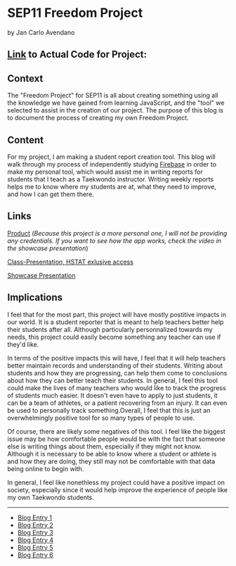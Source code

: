 # SEP11 Freedom Project
by Jan Carlo Avendano

## [Link](https://github.com/jancarloa0524/uxma-student-status) to Actual Code for Project:

## Context
The "Freedom Project" for SEP11 is all about creating something using all the knowledge we have gained from learning JavaScript, and the "tool" we selected to assist in the creation of our project. The purpose of this blog is to document the process of creating my own Freedom Project.

## Content
For my project, I am making a student report creation tool. This blog will walk through my process of independently studying [Firebase](https://firebase.google.com/) in order to make my personal tool, which would assist me in writing reports for students that I teach as a Taekwondo instructor. Writing weekly reports helps me to know where my students are at, what they need to improve, and how I can get them there.

## Links

[Product](https://uxma-student-status-e2291.web.app/) (*Because this project is a more personal one, I will not be providing any credentials. If you want to see how the app works, check the video in the showcase presentation*)

[Class-Presentation, HSTAT exlusive access](https://docs.google.com/presentation/d/1RGx41RWF23EAVL7cKrE1FMT5hiI3WmC2Rz9e64mWKHg/edit?usp=sharing)

[Showcase Presentation](https://docs.google.com/presentation/d/1i9dyOSrzTyAVyPWWLS0f-ekEyHme42IT0ZQ2Ng2u7qE/edit?usp=sharing)


## Implications
I feel that for the most part, this project will have mostly postitive impacts in our world. It is a student reporter that is meant to help teachers better help their students after all. Although particularly personnalized towards my needs, this project could easily become something any teacher can use if they'd like. 

In terms of the positive impacts this will have, I feel that it will help teachers better maintain records and understanding of their students. Writing about students and how they are progressing, can help them come to conclusions about how they can better teach their students. In general, I feel this tool could make the lives of many teachers who would like to track the progress of students much easier. It doesn't even have to apply to just students, it can be a team of athletes, or a patient recovering from an injury. It can even be used to personally track something.Overall, I feel that this is just an overwhelmingly positive tool for so many types of people to use. 

Of course, there are likely some negatives of this tool. I feel like the biggest issue may be how comfortable people would be with the fact that someone else is writing things about them, especially if they might not know. Although it is necessary to be able to know where a student or athlete is and how they are doing, they still may not be comfortable with that data being online to begin with. 

In general, I feel like nonethless my project could have a positive impact on society, especially since it would help improve the experience of people like my own Taekwondo students. 

---

* [Blog Entry 1](entries/entry01.md)
* [Blog Entry 2](entries/entry02.md)
* [Blog Entry 3](entries/entry03.md)
* [Blog Entry 4](entries/entry04.md)
* [Blog Entry 5](entries/entry05.md)
* [Blog Entry 6](entries/entry06.md)

